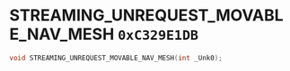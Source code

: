 # STREAMING_UNREQUEST_MOVABLE_NAV_MESH `0xC329E1DB`

```cpp
void STREAMING_UNREQUEST_MOVABLE_NAV_MESH(int _Unk0);
```